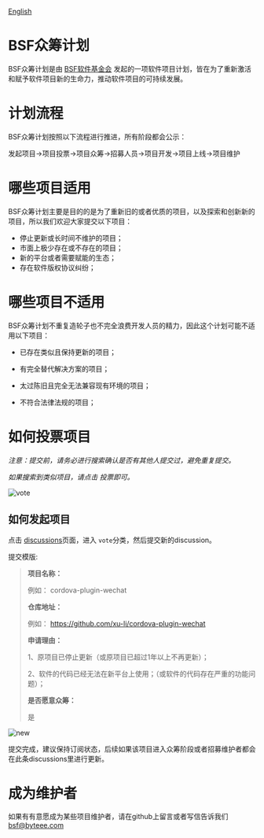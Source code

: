 [English](README.md)



# BSF众筹计划

BSF众筹计划是由 [BSF软件基金会](https://byteee.fund) 发起的一项软件项目计划，皆在为了重新激活和赋予软件项目新的生命力，推动软件项目的可持续发展。



# 计划流程

BSF众筹计划按照以下流程进行推进，所有阶段都会公示：



发起项目->项目投票->项目众筹->招募人员->项目开发->项目上线->项目维护



# 哪些项目适用

BSF众筹计划主要是目的的是为了重新旧的或者优质的项目，以及探索和创新新的项目，所以我们欢迎大家提交以下项目：



* 停止更新或长时间不维护的项目；
* 市面上极少存在或不存在的项目；
* 新的平台或者需要赋能的生态；
* 存在软件版权协议纠纷；



# 哪些项目不适用

BSF众筹计划不重复造轮子也不完全浪费开发人员的精力，因此这个计划可能不适用以下项目：



* 已存在类似且保持更新的项目；

* 有完全替代解决方案的项目；

* 太过陈旧且完全无法兼容现有环境的项目；

* 不符合法律法规的项目；

  


# 如何投票项目



*注意：提交前，请务必进行搜索确认是否有其他人提交过，避免重复提交。*

*如果搜索到类似项目，请点击 投票即可。*



![vote](/Users/jasonz/Code/bsf-crowdfunding-plan/vote.png)



## 如何发起项目



点击 [discussions](https://github.com/byteee-fund/bsf-crowdfunding-plan/discussions)页面，进入 `vote`分类，然后提交新的discussion。



提交模版:

> **项目名称：**
>
> 例如： cordova-plugin-wechat
>
> **仓库地址：**
>
> 例如： https://github.com/xu-li/cordova-plugin-wechat
>
> **申请理由：**
>
> 1、原项目已停止更新（或原项目已超过1年以上不再更新）；
>
> 2、软件的代码已经无法在新平台上使用；（或软件的代码存在严重的功能问题）；
>
> **是否愿意众筹：**
>
> 是





![new](/Users/jasonz/Code/bsf-crowdfunding-plan/new.png)




提交完成，建议保持订阅状态，后续如果该项目进入众筹阶段或者招募维护者都会在此条discussions里进行更新。



# 成为维护者

如果有有意愿成为某些项目维护者，请在github上留言或者写信告诉我们 bsf@byteee.com

